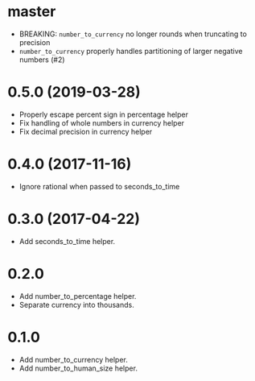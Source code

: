 # master

- BREAKING: `number_to_currency` no longer rounds when truncating to precision
- `number_to_currency` properly handles partitioning of larger negative numbers (#2)

# 0.5.0 (2019-03-28)
- Properly escape percent sign in percentage helper
- Fix handling of whole numbers in currency helper
- Fix decimal precision in currency helper

# 0.4.0 (2017-11-16)
- Ignore rational when passed to seconds_to_time

# 0.3.0 (2017-04-22)
- Add seconds_to_time helper.

# 0.2.0
- Add number_to_percentage helper.
- Separate currency into thousands.

# 0.1.0
- Add number_to_currency helper.
- Add number_to_human_size helper.
